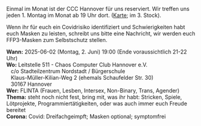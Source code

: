 Einmal im Monat ist der CCC Hannover für uns reserviert. Wir treffen uns jeden 1. Montag im Monat ab 19 Uhr dort. ([Karte](https://www.openstreetmap.org/way/28166185#map=19/52.38811/9.71793); im 3. Stock).

Wenn ihr für euch ein Covidrisiko identifiziert und Schwierigkeiten habt euch Masken zu leisten, schreibt uns bitte eine Nachricht,
wir werden euch FFP3-Masken zum Selbstschutz stellen. 

<div class="box" markdown="1">
<strong>Wann:</strong> 2025-06-02 (Montag, 2. Juni) 19:00 (Ende voraussichtlich 21-22 Uhr)
<br><strong>Wo:</strong> Leitstelle 511 - Chaos Computer Club Hannover e.V.
    <br>&nbsp;&nbsp; c/o Stadteilzentrum Nordstadt / Bürgerschule
    <br>&nbsp;&nbsp; Klaus-Müller-Kilian-Weg 2 (ehemals Schaufelder Str. 30)
    <br>&nbsp;&nbsp; 30167 Hannover 
<br><strong>Wer:</strong>  FLINTA (Frauen, Lesben, Intersex, Non-Binary, Trans, Agender)
<br><strong>Thema:</strong> steht noch nicht fest, bring mit, was ihr habt:  Stricken, Spiele, Lötprojekte, Programmiertätigkeiten, oder was auch immer euch Freude bereitet
<br><strong>Corona:</strong> Covid: Dreifachgeimpft; Masken optional; symptomfrei
</div>
